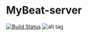 # MyBeat-server
[![Build Status](https://travis-ci.org/orggue/MyBeat-server.svg)](https://travis-ci.org/orggue/MyBeat-server)
![alt tag](https://raw.githubusercontent.com/orggue/MyBeat-server/master/landing.png)
